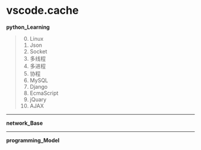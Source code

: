 # vscode.cache
**python_Learning**

> 0. Linux
> 1. Json
> 2. Socket
> 3. 多线程
> 4. 多进程
> 5. 协程
> 6. MySQL
> 7. Django
> 8. EcmaScript
> 9. jQuary
> 10. AJAX

***
**network_Base**
***
**programming_Model**